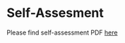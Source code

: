 # Self-Assesment

Please find self-assessment PDF [here](https://github.com/A-Talbot/Self-Assessment/blob/main/Self%20Assessment.pdf)
